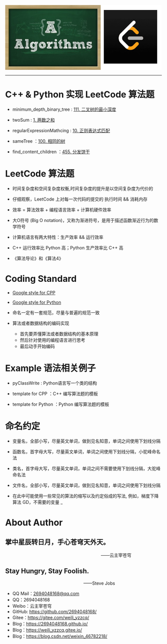 ![algorithms Logo](./logo.png)

--------------------------------------------------------------------------------

# C++ & Python 实现 LeetCode 算法题
- minimum_depth_binary_tree : [111. 二叉树的最小深度](https://leetcode-cn.com/problems/minimum-depth-of-binary-tree/)

- twoSum : [1. 两数之和](https://leetcode-cn.com/problems/two-sum/)

- regularExpressionMathcing : [10. 正则表达式匹配](https://leetcode-cn.com/problems/regular-expression-matching)

- sameTree ：[100. 相同的树](https://leetcode-cn.com/problems/same-tree/)

- find_content_children ：[455. 分发饼干](https://leetcode-cn.com/problems/assign-cookies/)


# LeetCode 算法题
- 时间复杂度和空间复杂度权衡,时间复杂度的提升是以空间复杂度为代价的

- 仔细观察，LeetCode 上对每一次代码的提交的 执行时间 && 消耗内存

- 效率 = 算法效率 + 编程语言效率 + 计算机硬件效率

- 大O符号 (Big O notation)，又称为渐进符号，是用于描述函数渐近行为的数学符号

- 计算机语言有两大特性：生产效率 && 运行效率

- C++ 运行效率比 Python 高；Python 生产效率比 C++ 高

- 《算法导论》和《算法4》


# Coding Standard
- [Google style for CPP](https://zh-google-styleguide.readthedocs.io/en/latest/google-cpp-styleguide/contents/)

- [Google style for Python](https://zh-google-styleguide.readthedocs.io/en/latest/google-python-styleguide/contents/)

- 命名一定有一套规范，尽量与普遍的规范一致

- 算法或者数据结构的编码实现
    - 首先要弄懂算法或者数据结构的基本原理
    - 然后针对使用的编程语言进行思考
    - 最后动手开始编码


# Example 语法相关例子
- pyClassWrite : Python语言写一个类的结构

- template for CPP ：C++ 编写算法题的模板

- template for Python ：Python 编写算法题的模板


# 命名约定
- 变量名，全部小写，尽量英文单词，做到见名知意，单词之间使用下划线分隔

- 函数名，首字母大写，尽量英文单词，单词之间使用下划线分隔，小驼峰命名法

- 类名，首字母大写，尽量英文单词，单词之间不需要使用下划线分隔，大驼峰命名法

- 文件名，全部小写，尽量英文单词，做到见名知意，单词之间使用下划线分隔

- 在此中可能使用一些常见的算法的缩写以及约定俗成的写法, 例如，梯度下降算法 GD，不需要的变量 _


# About Author

## 掌中星辰转日月，手心苍穹天外天。
&emsp;&emsp;&emsp;&emsp;&emsp;&emsp;&emsp;&emsp;&emsp;&emsp;&emsp;&emsp;&emsp;&emsp;&emsp;&emsp;&emsp;&emsp;&emsp;&emsp;&emsp;&emsp;——云主宰苍穹

## Stay Hungry, Stay Foolish.
&emsp;&emsp;&emsp;&emsp;&emsp;&emsp;&emsp;&emsp;&emsp;&emsp;&emsp;&emsp;&emsp;&emsp;&emsp;&emsp;&emsp;&emsp;——Steve Jobs

- QQ Mail：2694048168@qq.com
- QQ：2694048168
- Weibo：云主宰苍穹
- GitHub: https://github.com/2694048168/
- Gitee：https://gitee.com/weili_yzzcq/
- Blog：https://2694048168.github.io/
- Blog：https://weili_yzzcq.gitee.io/ 
- Blog：https://blog.csdn.net/weixin_46782218/

